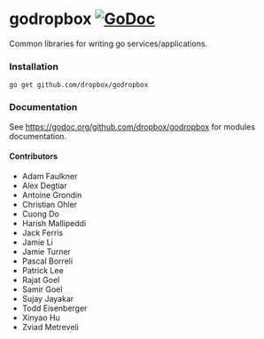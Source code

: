 # godropbox [![GoDoc](https://godoc.org/github.com/dropbox/godropbox?status.svg)](https://godoc.org/github.com/dropbox/godropbox)

Common libraries for writing go services/applications.

### Installation
``go get github.com/dropbox/godropbox``

### Documentation

See https://godoc.org/github.com/dropbox/godropbox for modules documentation.

#### Contributors
- Adam Faulkner
- Alex Degtiar
- Antoine Grondin
- Christian Ohler
- Cuong Do
- Harish Mallipeddi
- Jack Ferris
- Jamie Li
- Jamie Turner
- Pascal Borreli
- Patrick Lee
- Rajat Goel
- Samir Goel
- Sujay Jayakar
- Todd Eisenberger
- Xinyao Hu
- Zviad Metreveli

